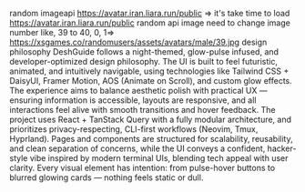 random imageapi https://avatar.iran.liara.run/public => it's take time to load
https://avatar.iran.liara.run/public
random api image need to change image number like, 39 to 40, 0, 1=>
https://xsgames.co/randomusers/assets/avatars/male/39.jpg
design philosophy
DeshGuide follows a night-themed, glow-pulse infused, and developer-optimized design philosophy. The UI is built to feel futuristic, animated, and intuitively navigable, using technologies like Tailwind CSS + DaisyUI, Framer Motion, AOS (Animate on Scroll), and custom glow effects. The experience aims to balance aesthetic polish with practical UX — ensuring information is accessible, layouts are responsive, and all interactions feel alive with smooth transitions and hover feedback. The project uses React + TanStack Query with a fully modular architecture, and prioritizes privacy-respecting, CLI-first workflows (Neovim, Tmux, Hyprland). Pages and components are structured for scalability, reusability, and clean separation of concerns, while the UI conveys a confident, hacker-style vibe inspired by modern terminal UIs, blending tech appeal with user clarity. Every visual element has intention: from pulse-hover buttons to blurred glowing cards — nothing feels static or dull.
